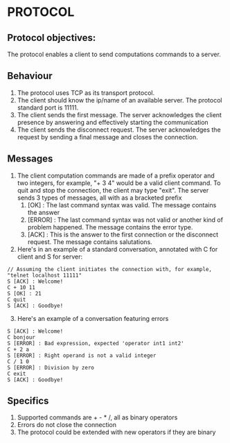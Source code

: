 # PROTOCOL

## Protocol objectives:

The protocol enables a client to send computations commands to a server.

## Behaviour

1. The protocol uses TCP as its transport protocol.
2. The client should know the ip/name of an available server. The protocol standard port is 11111.
3. The client sends the first message. The server acknowledges the client presence by answering and effectively starting
   the communication
4. The client sends the disconnect request. The server acknowledges the request by sending a final message and closes
   the connection.

## Messages

1. The client computation commands are made of a prefix operator and two integers, for example, "+ 3 4" would be a valid
   client command. To quit and stop the connection, the client may type "exit". The server sends 3 types of messages,
   all with as a bracketed prefix
    1. [OK] : The last command syntax was valid. The message contains the answer
    2. [ERROR] : The last command syntax was not valid or another kind of problem happened. The message contains the
       error type.
    3. [ACK] : This is the answer to the first connection or the disconnect request. The message contains salutations.
2. Here's in an example of a standard conversation, annotated with C for client and S for server:

```
// Assuming the client initiates the connection with, for example, "telnet localhost 11111"
S [ACK] : Welcome!
C + 10 11
S [OK] : 21
C quit
S [ACK] : Goodbye!
```

3. Here's an example of a conversation featuring errors

```
S [ACK] : Welcome!
C bonjour
S [ERROR] : Bad expression, expected 'operator int1 int2'
C + 2 a
S [ERROR] : Right operand is not a valid integer
C / 1 0
S [ERROR] : Division by zero
C exit
S [ACK] : Goodbye!
```

## Specifics

1. Supported commands are + - * /, all as binary operators
2. Errors do not close the connection
3. The protocol could be extended with new operators if they are binary
